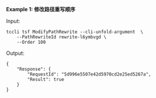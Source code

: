 **Example 1: 修改路径重写顺序**



Input: 

```
tccli tsf ModifyPathRewrite --cli-unfold-argument  \
    --PathRewriteId rewrite-l6ymbvgd \
    --Order 100
```

Output: 
```
{
    "Response": {
        "RequestId": "5d996e5507e42d5970cd2e25ed5267a",
        "Result": true
    }
}
```

